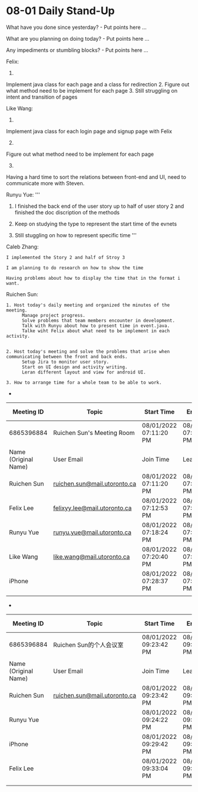 # 08-01 Daily Stand-Up

What have you done since yesterday? - Put points here ...

What are you planning on doing today? - Put points here ...

Any impediments or stumbling blocks? - Put points here ...

Felix:

   1. 
   Implement java class for each page and a class for redirection
   2. 
   Figure out what method need to be implement for each page
   3. 
   Still struggling on intent and transition of pages


Like Wang:

  1. 
  Implement java class for each login page and signup page with Felix

  2. 
  Figure out what method need to be implement for each page

  3. 
  Having a hard time to sort the relations between front-end and UI, need to communicate more with Steven.


Runyu Yue:
'''

  1. I finished the back end of the user story up to half of user story 2 and finished the doc discription of the methods
  
  2. Keep on studying the type to represent the start time of the evnets
  
  3. Still stuggling on how to represent specific time
'''

Caleb Zhang:
  ```
  I implemented the Story 2 and half of Stroy 3

  I am planning to do research on how to show the time

  Having problems about how to display the time that in the format i want.
  ```
  
Ruichen Sun:
  
	1. Host today's daily meeting and organized the minutes of the meeting. 
	      Manage project progress. 
	      Solve problems that team members encounter in development. 
	      Talk with Runyu about how to present time in event.java.
	      Talke wiht Felix about what need to be implement in each activity.


	2. Host today's meeting and solve the problems that arise when communicating between the front and back ends. 
	      Setup Jira to monitor user story.
	      Start on UI design and activity writing.
	      Leran different layout and view for android UI.

	3. How to arrange time for a whole team to be able to work.
	
-

	
| Meeting ID           | Topic                        | Start Time             | End Time               | User Email                   | Duration (Minutes) | Participants     |   |   |   |
|----------------------|------------------------------|------------------------|------------------------|------------------------------|--------------------|------------------|---|---|---|
| 6865396884           | Ruichen Sun's Meeting Room   | 08/01/2022 07:11:20 PM | 08/01/2022 07:45:53 PM | ruichen.sun@mail.utoronto.ca | 35                 | 5                |   |   |   |
|                      |                              |                        |                        |                              |                    |                  |   |   |   |
| Name (Original Name) | User Email                   | Join Time              | Leave Time             | Duration (Minutes)           | Guest              | In Waiting Room  |   |   |   |
| Ruichen Sun          | ruichen.sun@mail.utoronto.ca | 08/01/2022 07:11:20 PM | 08/01/2022 07:45:53 PM | 35                           | No                 | No               |   |   |   |
| Felix Lee            | felixyy.lee@mail.utoronto.ca | 08/01/2022 07:12:53 PM | 08/01/2022 07:45:52 PM | 33                           | No                 | No               |   |   |   |
| Runyu Yue            | runyu.yue@mail.utoronto.ca   | 08/01/2022 07:18:24 PM | 08/01/2022 07:45:53 PM | 28                           | No                 | No               |   |   |   |
| Like Wang            | like.wang@mail.utoronto.ca   | 08/01/2022 07:20:40 PM | 08/01/2022 07:45:53 PM | 26                           | No                 | No               |   |   |   |
| iPhone               |                              | 08/01/2022 07:28:37 PM | 08/01/2022 07:45:52 PM | 18                           | Yes                | No               |   |   |   |
|                      |                              |                        |                        |                              |                    

-

| Meeting ID           | Topic                        | Start Time             | End Time               | User Email                   | Duration (Minutes) | Participants     |
|----------------------|------------------------------|------------------------|------------------------|------------------------------|--------------------|------------------|
| 6865396884           | Ruichen Sun的个人会议室            | 08/01/2022 09:23:42 PM | 08/01/2022 09:45:05 PM | ruichen.sun@mail.utoronto.ca | 22                 | 4                |
|                      |                              |                        |                        |                              |                    |                  |
| Name (Original Name) | User Email                   | Join Time              | Leave Time             | Duration (Minutes)           | Guest              | In Waiting Room  |
| Ruichen Sun          | ruichen.sun@mail.utoronto.ca | 08/01/2022 09:23:42 PM | 08/01/2022 09:45:05 PM | 22                           | No                 | No               |
| Runyu Yue            |                              | 08/01/2022 09:24:22 PM | 08/01/2022 09:45:02 PM | 21                           | Yes                | No               |
| iPhone               |                              | 08/01/2022 09:29:42 PM | 08/01/2022 09:30:03 PM | 1                            | Yes                | No               |
| Felix Lee            |                              | 08/01/2022 09:33:04 PM | 08/01/2022 09:45:02 PM | 12                           | Yes                | No               |
|                      |                              |                        |                        |                              |                    |                  |
|                      |                              |                        |                        |                              |                    |                  |

